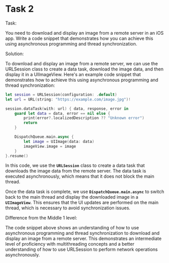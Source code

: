 # Task 2

Task:

You need to download and display an image from a remote server in an iOS app.
Write a code snippet that demonstrates how you can achieve this using
asynchronous programming and thread synchronization.

Solution:

To download and display an image from a remote server, we can use the URLSession
class to create a data task, download the image data, and then display it in a
UIImageView. Here's an example code snippet that demonstrates how to achieve
this using asynchronous programming and thread synchronization:

```swift
let session = URLSession(configuration: .default)
let url = URL(string: "https://example.com/image.jpg")!

session.dataTask(with: url) { data, response, error in
    guard let data = data, error == nil else {
        print(error?.localizedDescription ?? "Unknown error")
        return
    }

    DispatchQueue.main.async {
        let image = UIImage(data: data)
        imageView.image = image
    }
}.resume()
```

In this code, we use the **`URLSession`** class to create a data task that
downloads the image data from the remote server. The data task is executed
asynchronously, which means that it does not block the main thread.

Once the data task is complete, we use **`DispatchQueue.main.async`** to switch
back to the main thread and display the downloaded image in a **`UIImageView`**.
This ensures that the UI updates are performed on the main thread, which is
necessary to avoid synchronization issues.

Difference from the Middle 1 level:

The code snippet above shows an understanding of how to use asynchronous
programming and thread synchronization to download and display an image from a
remote server. This demonstrates an intermediate level of proficiency with
multithreading concepts and a better understanding of how to use URLSession to
perform network operations asynchronously.
